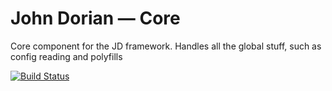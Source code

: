 # John Dorian — Core

Core component for the JD framework. Handles all the global stuff, such as config reading and polyfills

[![Build Status](https://travis-ci.org/john-dorian/core.svg?branch=master)](https://travis-ci.org/john-dorian/core)
